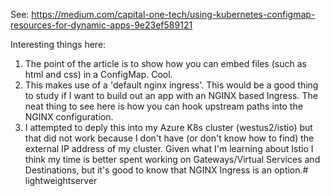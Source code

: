 See: https://medium.com/capital-one-tech/using-kubernetes-configmap-resources-for-dynamic-apps-9e23ef589121

Interesting things here:
1. The point of the article is to show how you can embed files (such as html and css) in a ConfigMap. Cool.
2. This makes use of a 'default nginx ingress'. This would be a good thing to study if I want to build out an app with an NGINX based Ingress.
    The neat thing to see here is how you can hook upstream paths into the NGINX configuration.
3. I attempted to deply this into my Azure K8s cluster (westus2/istio) but that did not work because I don't have (or don't know how to find) the external IP address of my cluster.
    Given what I'm learning about Istio I think my time is better spent working on Gateways/Virtual Services and Destinations, but it's good to know that NGINX Ingress is an option.# lightweightserver
